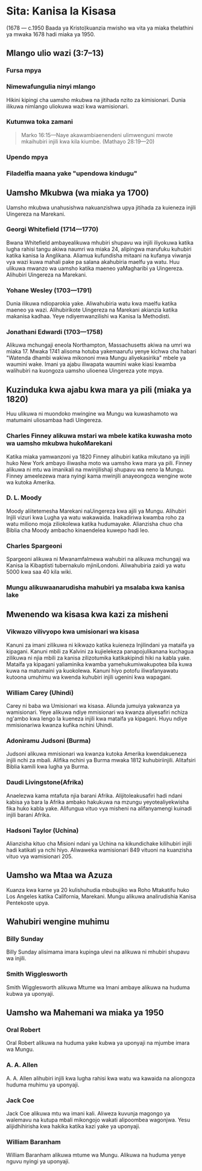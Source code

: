 # Sita: Kanisa la Kisasa

(1678 — c.1950 Baada ya Kristo)kuanzia mwisho wa vita ya miaka thelathini ya mwaka 1678 hadi miaka ya 1950.

## Mlango ulio wazi (3:7&ndash;13)

### Fursa mpya

### Nimewafungulia ninyi mlango

Hikini kipingi cha uamsho mkubwa na jitihada nzito za kimisionari. Dunia ilikuwa nimlango uliokuwa wazi kwa wamisionari.

### Kutumwa toka zamani

> Marko 16:15&mdash;Naye akawambiaenendeni ulimwenguni mwote mkaihubiri injili kwa kila kiumbe. (Mathayo 28:19—20)

### Upendo mpya

### Filadelfia maana yake "upendowa kindugu"

## Uamsho Mkubwa (wa miaka ya 1700)

Uamsho mkubwa unahusishwa nakuanzishwa upya jitihada za kuieneza injili Uingereza na Marekani.

### Georgi Whitefield (1714—1770)

Bwana Whitefield ambayealikuwa mhubiri shupavu wa injili iliyokuwa katika lugha rahisi tangu akiwa naumri wa miaka 24, alipingwa marufuku kuhubiri katika kanisa la Anglikana. Aliamua kufundisha mitaani na kufanya viwanja vya wazi kuwa mahali pake pa salana akahubiria maelfu ya watu. Huu ulikuwa mwanzo wa uamsho katika maeneo yaMagharibi ya Uingereza. Alihubiri Uingereza na Marekani.

### Yohane Wesley (1703—1791)

Dunia ilikuwa ndioparokia yake. Aliwahubiria watu kwa maelfu katika maeneo ya wazi. Alihubirikote Uingereza na Marekani akianzia katika makanisa kadhaa. Yeye ndiyemwanzilishi wa Kanisa la Methodisti.

### Jonathani Edwardi (1703—1758)

Alikuwa mchungaji eneola Northampton, Massachusetts akiwa na umri wa miaka 17. Mwaka 1741 alisoma hotuba yakemaarufu yenye kichwa cha habari "Watenda dhambi wakiwa mikononi mwa Mungu aliyekasirika" mbele ya waumini wake. Imani ya ajabu iliwapata waumini wake kiasi kwamba walihubiri na kuongoza uamsho ulioenea Uingereza yote mpya.

## Kuzinduka kwa ajabu kwa mara ya pili (miaka ya 1820)

Huu ulikuwa ni muondoko mwingine wa Mungu wa kuwashamoto wa matumaini uliosambaa hadi Uingereza.

### Charles Finney alikuwa mstari wa mbele katika kuwasha moto wa uamsho mkubwa hukoMarekani

Katika miaka yamwanzoni ya 1820 Finney alihubiri katika mikutano ya injili huko New York ambayo iliwasha moto wa uamsho kwa mara ya pili. Finney alikuwa ni mtu wa imanikali na mwinjilishaji shupavu wa neno la Mungu. Finney ameelezewa mara nyingi kama mwinjili anayeongoza wengine wote wa kutoka Amerika.

### D. L. Moody

Moody aliitetemesha Marekani naUingereza kwa ajili ya Mungu. Alihubiri Injili vizuri kwa Lugha ya watu wakawaida. Inakadiriwa kwamba roho za watu miliono moja ziliokolewa katika hudumayake. Alianzisha chuo cha Biblia cha Moody ambacho kinaendelea kuwepo hadi leo.

### Charles Spargeoni

Spargeoni alikuwa ni Mwanamfalmewa wahubiri na alikuwa mchungaji wa Kanisa la Kibaptisti tubernakulo mjiniLondoni. Aliwahubiria zaidi ya watu 5000 kwa saa 40 kila wiki.

### Mungu alikuwaanarudisha mahubiri ya msalaba kwa kanisa lake

## Mwenendo wa kisasa kwa kazi za misheni

### Vikwazo vilivyopo kwa umisionari wa kisasa

Kanuni za imani zilikuwa ni kikwazo katika kuieneza Injilindani ya mataifa ya kipagani. Kanuni mbili za Kalvini za kujielekeza panapojulikanana kuchagua zilikuwa ni njia mbili za kanisa zilizotumika katikakipindi hiki na kabla yake. Mataifa ya kipagani yaliaminika kwamba yamehukumiwakupotea bila kuwa kuwa na matumaini ya kuokolewa. Kanuni hiyo potofu iliwafanyawatu kutoona umuhimu wa kwenda kuhubiri injili ugenini kwa wapagani.

### William Carey (Uhindi)

Carey ni baba wa Umisionari wa kisasa. Aliunda jumuiya yakwanza ya wamisionari. Yeye alikuwa ndiye mmisionari wa kwanza aliyesafiri nchiza ng'ambo kwa lengo la kueneza injili kwa mataifa ya kipagani. Huyu ndiye mmisionariwa kwanza kufika nchini Uhindi.

### Adoniramu Judsoni (Burma)

Judsoni alikuwa mmisionari wa kwanza kutoka Amerika kwendakueneza injili nchi za mbali. Alifika nchini ya Burma mwaka 1812 kuhubiriinjili. Alitafsiri Biblia kamili kwa lugha ya Burma.

### Daudi Livingstone(Afrika)

Anaelezwa kama mtafuta njia barani Afrika. Alijitoleakusafiri hadi ndani kabisa ya bara la Afrika ambako hakukuwa na mzungu yeyotealiyekwisha fika huko kabla yake. Alifungua vituo vya misheni na alifanyamengi kuinadi injili barani Afrika.

### Hadsoni Taylor (Uchina)

Alianzisha kituo cha Misioni ndani ya Uchina na kikundichake kilihubiri injili hadi katikati ya nchi hiyo. Aliwaweka wamisionari 849 vituoni na kuanzisha vituo vya wamisionari 205.

## Uamsho wa Mtaa wa Azuza

Kuanza kwa karne ya 20 kulishuhudia mbubujiko wa Roho Mtakatifu huko Los Angeles katika California, Marekani. Mungu alikuwa analirudishia Kanisa Pentekoste upya.

## Wahubiri wengine muhimu

### Billy Sunday

Billy Sunday alisimama imara kupinga ulevi na alikuwa ni mhubiri shupavu wa injili.

### Smith Wigglesworth

Smith Wigglesworth alikuwa Mtume wa Imani ambaye alikuwa na huduma kubwa ya uponyaji.

## Uamsho wa Mahemani wa miaka ya 1950

### Oral Robert

Oral Robert alikuwa na huduma yake kubwa ya uponyaji na mjumbe imara wa Mungu.

### A. A. Allen

A. A. Allen alihubiri injili kwa lugha rahisi kwa watu wa kawaida na aliongoza huduma muhimu ya uponyaji.

### Jack Coe

Jack Coe alikuwa mtu wa imani kali. Aliweza kuvunja magongo ya walemavu na kutupa mbali mikongojo wakati alipoombea wagonjwa. Yesu alijidhihirisha kwa hakika katika kazi yake ya uponyaji.

### William Baranham

William Baranham alikuwa mtume wa Mungu. Alikuwa na huduma yenye nguvu nyingi ya uponyaji.